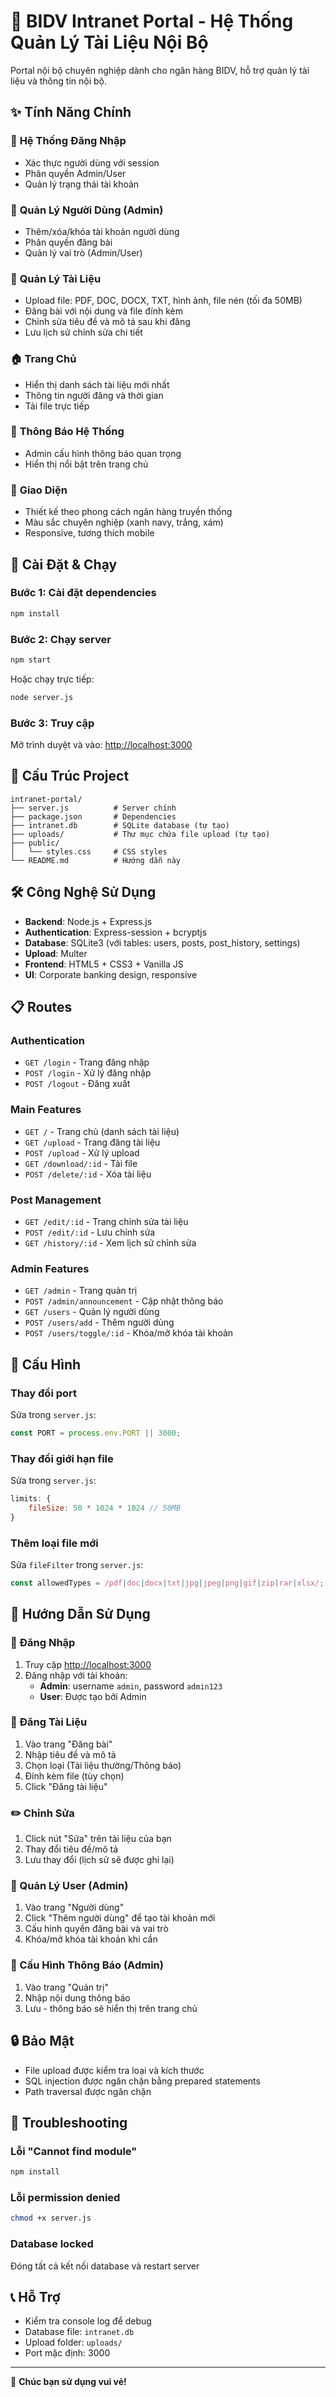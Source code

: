 # 🏢 BIDV Intranet Portal - Hệ Thống Quản Lý Tài Liệu Nội Bộ

Portal nội bộ chuyên nghiệp dành cho ngân hàng BIDV, hỗ trợ quản lý tài liệu và thông tin nội bộ.

## ✨ Tính Năng Chính

### 🔐 **Hệ Thống Đăng Nhập**

- Xác thực người dùng với session
- Phân quyền Admin/User
- Quản lý trạng thái tài khoản

### 👥 **Quản Lý Người Dùng** (Admin)

- Thêm/xóa/khóa tài khoản người dùng
- Phân quyền đăng bài
- Quản lý vai trò (Admin/User)

### 📂 **Quản Lý Tài Liệu**

- Upload file: PDF, DOC, DOCX, TXT, hình ảnh, file nén (tối đa 50MB)
- Đăng bài với nội dung và file đính kèm
- Chỉnh sửa tiêu đề và mô tả sau khi đăng
- Lưu lịch sử chỉnh sửa chi tiết

### 🏠 **Trang Chủ**

- Hiển thị danh sách tài liệu mới nhất
- Thông tin người đăng và thời gian
- Tải file trực tiếp

### 🔔 **Thông Báo Hệ Thống**

- Admin cấu hình thông báo quan trọng
- Hiển thị nổi bật trên trang chủ

### 🎨 **Giao Diện**

- Thiết kế theo phong cách ngân hàng truyền thống
- Màu sắc chuyên nghiệp (xanh navy, trắng, xám)
- Responsive, tương thích mobile

## 🚀 Cài Đặt & Chạy

### Bước 1: Cài đặt dependencies

```bash
npm install
```

### Bước 2: Chạy server

```bash
npm start
```

Hoặc chạy trực tiếp:

```bash
node server.js
```

### Bước 3: Truy cập

Mở trình duyệt và vào: <http://localhost:3000>

## 📁 Cấu Trúc Project

```
intranet-portal/
├── server.js          # Server chính
├── package.json       # Dependencies
├── intranet.db        # SQLite database (tự tạo)
├── uploads/           # Thư mục chứa file upload (tự tạo)
├── public/
│   └── styles.css     # CSS styles
└── README.md          # Hướng dẫn này
```

## 🛠️ Công Nghệ Sử Dụng

- **Backend**: Node.js + Express.js
- **Authentication**: Express-session + bcryptjs
- **Database**: SQLite3 (với tables: users, posts, post_history, settings)
- **Upload**: Multer
- **Frontend**: HTML5 + CSS3 + Vanilla JS
- **UI**: Corporate banking design, responsive

## 📋 Routes

### Authentication

- `GET /login` - Trang đăng nhập
- `POST /login` - Xử lý đăng nhập
- `POST /logout` - Đăng xuất

### Main Features

- `GET /` - Trang chủ (danh sách tài liệu)
- `GET /upload` - Trang đăng tài liệu
- `POST /upload` - Xử lý upload
- `GET /download/:id` - Tải file
- `POST /delete/:id` - Xóa tài liệu

### Post Management

- `GET /edit/:id` - Trang chỉnh sửa tài liệu
- `POST /edit/:id` - Lưu chỉnh sửa
- `GET /history/:id` - Xem lịch sử chỉnh sửa

### Admin Features

- `GET /admin` - Trang quản trị
- `POST /admin/announcement` - Cập nhật thông báo
- `GET /users` - Quản lý người dùng
- `POST /users/add` - Thêm người dùng
- `POST /users/toggle/:id` - Khóa/mở khóa tài khoản

## 🔧 Cấu Hình

### Thay đổi port

Sửa trong `server.js`:

```javascript
const PORT = process.env.PORT || 3000;
```

### Thay đổi giới hạn file

Sửa trong `server.js`:

```javascript
limits: {
    fileSize: 50 * 1024 * 1024 // 50MB
}
```

### Thêm loại file mới

Sửa `fileFilter` trong `server.js`:

```javascript
const allowedTypes = /pdf|doc|docx|txt|jpg|jpeg|png|gif|zip|rar|xlsx/;
```

## 🎯 Hướng Dẫn Sử Dụng

### 🔑 Đăng Nhập

1. Truy cập <http://localhost:3000>
2. Đăng nhập với tài khoản:
   - **Admin**: username `admin`, password `admin123`
   - **User**: Được tạo bởi Admin

### 📝 Đăng Tài Liệu

1. Vào trang "Đăng bài"
2. Nhập tiêu đề và mô tả
3. Chọn loại (Tài liệu thường/Thông báo)
4. Đính kèm file (tùy chọn)
5. Click "Đăng tài liệu"

### ✏️ Chỉnh Sửa

1. Click nút "Sửa" trên tài liệu của bạn
2. Thay đổi tiêu đề/mô tả
3. Lưu thay đổi (lịch sử sẽ được ghi lại)

### 👥 Quản Lý User (Admin)

1. Vào trang "Người dùng"
2. Click "Thêm người dùng" để tạo tài khoản mới
3. Cấu hình quyền đăng bài và vai trò
4. Khóa/mở khóa tài khoản khi cần

### 📢 Cấu Hình Thông Báo (Admin)

1. Vào trang "Quản trị"
2. Nhập nội dung thông báo
3. Lưu - thông báo sẽ hiển thị trên trang chủ

## 🔒 Bảo Mật

- File upload được kiểm tra loại và kích thước
- SQL injection được ngăn chặn bằng prepared statements
- Path traversal được ngăn chặn

## 🐛 Troubleshooting

### Lỗi "Cannot find module"

```bash
npm install
```

### Lỗi permission denied

```bash
chmod +x server.js
```

### Database locked

Đóng tất cả kết nối database và restart server

## 📞 Hỗ Trợ

- Kiểm tra console log để debug
- Database file: `intranet.db`
- Upload folder: `uploads/`
- Port mặc định: 3000

---

🎉 **Chúc bạn sử dụng vui vẻ!**
